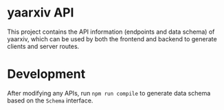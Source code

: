 # yaarxiv API

This project contains the API information (endpoints and data schema) of yaarxiv, which can be used by both the frontend and backend to generate clients and server routes.

# Development

After modifying any APIs, run `npm run compile` to generate data schema based on the `Schema` interface.

